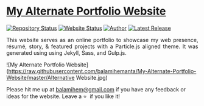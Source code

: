 # <a href="https://balamihemanta.com.np" target="_blank">My Alternate Portfolio Website</a>

[![Repository Status](https://img.shields.io/badge/Repository%20Status-Maintained-dark%20green.svg)](https://github.com/hemantbalami/balamihemanta)
[![Website Status](https://img.shields.io/badge/Website%20Status-Online-green)](https://balamihemanta.com.np)
[![Author](https://img.shields.io/badge/Author-Hemanta%20Balami-blue.svg)](https://www.linkedin.com/in/hemanta-b-1023b816a/)
[![Latest Release](https://img.shields.io/badge/Latest%20Release-12%20May%202022-yellow.svg)](https://github.com/hemantbalami)

 <p align="justify">This website serves as an online portfolio to showcase my web presence, résumé, story, & featured projects with a Particle.js aligned theme. It was generated using using Jekyll, Sass, and Gulp.js.</p>

![My Alternate Portfolio Website](https://raw.githubusercontent.com/balamihemanta/My-Alternate-Portfolio-Website/master/Alternative Website.jpg)

Please hit me up at balamihem@gmail.com if you have any feedback or ideas for the website. Leave a :star: &nbsp;if you like it!
